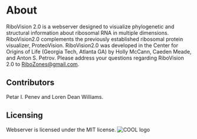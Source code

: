 # About

RiboVision 2.0 is a webserver designed to visualize phylogenetic and structural information about ribosomal RNA in multiple dimensions. RiboVision2.0 complements the previously established ribosomal protein visualizer, ProteoVision. RiboVision2.0 was developed in the Center for Origins of Life (Georgia Tech, Atlanta GA) by Holly McCann, Caeden Meade, and Anton S. Petrov. Please address your questions regarding RiboVision 2.0 to RiboZones@gmail.com.

## Contributors
Petar I. Penev and Loren Dean Williams.

## Licensing 
Webserver is licensed under the MIT license.
![COOL logo](https://ribovision2.chemistry.gatech.edu/static/alignments/png/cool_logo.png)
